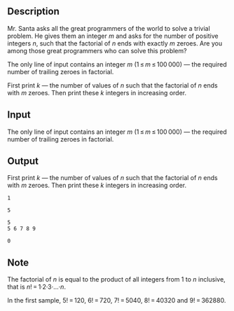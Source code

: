 ## Description

<div><p>Mr. Santa asks all the great programmers of the world to solve a trivial problem. He gives them an integer <span class="tex-span"><i>m</i></span> and asks for the number of positive integers <span class="tex-span"><i>n</i></span>, such that the factorial of <span class="tex-span"><i>n</i></span> ends with exactly <span class="tex-span"><i>m</i></span> zeroes. Are you among those great programmers who can solve this problem?</p></div><div class="input-specification"><p>The only line of input contains an integer <span class="tex-span"><i>m</i></span> (<span class="tex-span">1 ≤ <i>m</i> ≤ 100 000</span>)&nbsp;— the required number of trailing zeroes in factorial.</p></div><div class="output-specification"><p>First print <span class="tex-span"><i>k</i></span>&nbsp;— the number of values of <span class="tex-span"><i>n</i></span> such that the factorial of <span class="tex-span"><i>n</i></span> ends with <span class="tex-span"><i>m</i></span> zeroes. Then print these <span class="tex-span"><i>k</i></span> integers in increasing order.</p></div>

## Input

<p>The only line of input contains an integer <span class="tex-span"><i>m</i></span> (<span class="tex-span">1 ≤ <i>m</i> ≤ 100 000</span>)&nbsp;— the required number of trailing zeroes in factorial.</p>

## Output

<p>First print <span class="tex-span"><i>k</i></span>&nbsp;— the number of values of <span class="tex-span"><i>n</i></span> such that the factorial of <span class="tex-span"><i>n</i></span> ends with <span class="tex-span"><i>m</i></span> zeroes. Then print these <span class="tex-span"><i>k</i></span> integers in increasing order.</p>





```input1
1

```




```input2
5

```




```output1
5
5 6 7 8 9
```




```output2
0
```



## Note

<p>The factorial of <span class="tex-span"><i>n</i></span> is equal to the product of all integers from <span class="tex-span">1</span> to <span class="tex-span"><i>n</i></span> inclusive, that is <span class="tex-span"><i>n</i>! = 1·2·3·...·<i>n</i></span>.</p><p>In the first sample, <span class="tex-span">5! = 120</span>, <span class="tex-span">6! = 720</span>, <span class="tex-span">7! = 5040</span>, <span class="tex-span">8! = 40320</span> and <span class="tex-span">9! = 362880</span>.</p>
